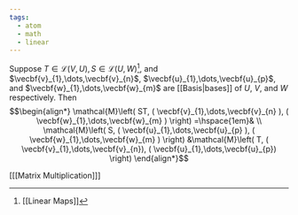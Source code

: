 ```yaml
---
tags:
  - atom
  - math
  - linear
---
```

Suppose $T \in \mathcal{L}(V,U), S \in \mathcal{L}(U,W)$[^1], and $\vecbf{v}_{1},\dots,\vecbf{v}_{n}$, $\vecbf{u}_{1},\dots,\vecbf{u}_{p}$, and $\vecbf{w}_{1},\dots,\vecbf{w}_{m}$ are [[Basis|bases]] of $U$, $V$, and $W$ respectively. Then
$$\begin{align*}
	\mathcal{M}\left( ST, ( \vecbf{v}_{1},\dots,\vecbf{v}_{n} ), ( \vecbf{w}_{1},\dots,\vecbf{w}_{m} ) \right) =\hspace{1em}& \\
	\mathcal{M}\left( S, ( \vecbf{u}_{1},\dots,\vecbf{u}_{p} ), ( \vecbf{w}_{1},\dots,\vecbf{w}_{m} ) \right) &\mathcal{M}\left( T, ( \vecbf{v}_{1},\dots,\vecbf{v}_{n}), ( \vecbf{u}_{1},\dots,\vecbf{u}_{p}) \right)
\end{align*}$$

\[[[Matrix Multiplication]]\]

[^1]: [[Linear Maps]]
